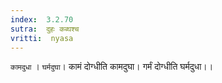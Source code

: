 ```yaml
---
index:  3.2.70
sutra:  दुहः कब्घश्च
vritti:  nyasa
---
```


`कामदुधा` । `घर्मदुघा`। कामं दोग्धीति कामदुघा। गर्मं दोग्धीति घर्मदुधा।।

